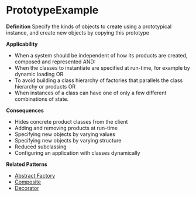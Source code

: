 # PrototypeExample

**Definition** Specify the kinds of objects to create using a prototypical instance, and create new objects by copying this prototype

**Applicability**

- When a system should be independent of how its products are created, composed and represented AND:
- When the classes to instantiate are specified at run-time, for example by dynamic loading OR
- To avoid building a class hierarchy of factories that parallels the class hierarchy or products OR
- When instances of a class can have one of only a few different combinations of state.

**Consequences**

- Hides concrete product classes from the client
- Adding and removing products at run-time
- Specifying new objects by varying values
- Specifying new objects by varying structure
- Reduced subclassing
- Configuring an application with classes dynamically


**Related Patterns**

- [Abstract Factory](https://github.com/andreidana/AbstractFactoryExample)
- [Composite](https://github.com/andreidana/CompositePattern)
- [Decorator](https://github.com/andreidana/DecoratorPattern)